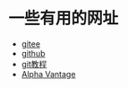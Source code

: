 # 一些有用的网址
* [gitee](https://gitee.com)
* [github](https://github.com)
* [git教程](https://www.liaoxuefeng.com/wiki/896043488029600)
* [Alpha Vantage](https://www.alphavantage.co/support/#api-key)